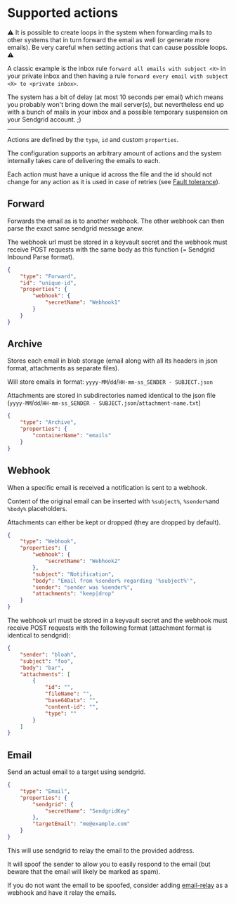 # Supported actions

:warning: It is possible to create loops in the system when forwarding mails to other systems that in turn forward the email as well (or generate more emails). Be very careful when setting actions that can cause possible loops. :warning:

A classic example is the inbox rule `forward all emails with subject <X>` in your private inbox and then having a rule `forward every email with subject <X> to <private inbox>`.

The system has a bit of delay (at most 10 seconds per email) which means you probably won't bring down the mail server(s), but nevertheless end up with a bunch of mails in your inbox and a possible temporary suspension on your Sendgrid account. ;)

___

Actions are defined by the `type`, `id` and custom `properties`.

The configuration supports an arbitrary amount of actions and the system internally takes care of delivering the emails to each.

Each action must have a unique id across the file and the id should not change for any action as it is used in case of retries (see [Fault tolerance](Fault%20tolerance.md)).

## Forward

Forwards the email as is to another webhook. The other webhook can then parse the exact same sendgrid message anew.

The webhook url must be stored in a keyvault secret and the webhook must receive POST requests with the same body as this function (= Sendgrid Inbound Parse format).

``` json
{
    "type": "Forward",
    "id": "unique-id",
    "properties": {
        "webhook": {
            "secretName": "Webhook1"
        }
    }
}
```

## Archive

Stores each email in blob storage (email along with all its headers in json format, attachments as separate files).

Will store emails in format: `yyyy-MM`/`dd`/`HH-mm-ss_SENDER - SUBJECT.json`

Attachments are stored in subdirectories named identical to the json file (`yyyy-MM`/`dd`/`HH-mm-ss_SENDER - SUBJECT.json`/`attachment-name.txt`)

``` json
{
    "type": "Archive",
    "properties": {
        "containerName": "emails"
    }
}
```

## Webhook

When a specific email is received a notification is sent to a webhook.

Content of the original email can be inserted with `%subject%`, `%sender%`and `%body%` placeholders.

Attachments can either be kept or dropped (they are dropped by default).

``` json
{
    "type": "Webhook",
    "properties": {
        "webhook": {
            "secretName": "Webhook2"
        },
        "subject": "Notification",
        "body": "Email from %sender% regarding '%subject%'",
        "sender": "sender was %sender%",
        "attachments": "keep|drop"
    }
}
```

The webhook url must be stored in a keyvault secret and the webhook must receive POST requests with the following format (attachment format is identical to sendgrid):

``` json
{
    "sender": "bloah",
    "subject": "foo",
    "body": "bar",
    "attachments": [
        {
            "id": "",
            "fileName": "",
            "base64Data": "",
            "content-id": "",
            "type": ""
        }
    ]
}
```

## Email

Send an actual email to a target using sendgrid.

``` json
{
    "type": "Email",
    "properties": {
        "sendgrid": {
            "secretName": "SendgridKey"
        },
        "targetEmail": "me@example.com"
    }
}
```

This will use sendgrid to relay the email to the provided address.

It will spoof the sender to allow you to easily respond to the email (but beware that the email will likely be marked as spam).

If you do not want the email to be spoofed, consider adding [email-relay](https://github.com/MarcStan/email-relay) as a webhook and have it relay the emails.
